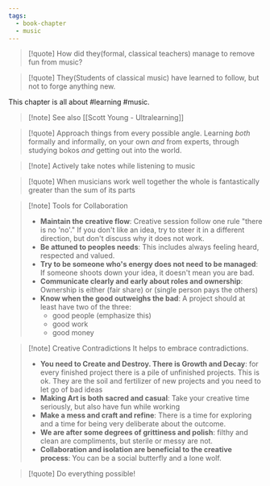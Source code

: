 ```yaml
---
tags:
  - book-chapter
  - music
---
```


> [!quote] How did they(formal, classical teachers) manage to remove fun from music?

> [!quote] They(Students of classical music) have learned to follow, but not to forge anything new.

This chapter is all about #learning #music.
> [!note] See also [[Scott Young - Ultralearning]]

>[!quote] Approach things from every possible angle. Learning *both* formally and informally, on your own *and* from experts, through studying bokos *and* getting out into the world.

> [!note] Actively take notes while listening to music

> [!quote] When musicians work well together the whole is fantastically greater than the sum of its parts

> [!note] Tools for Collaboration
> - **Maintain the creative flow**: Creative session follow one rule "there is no 'no'." If you don't like an idea, try to steer it in a different direction, but don't discuss why it does not work.
> - **Be attuned to peoples needs**: This includes always feeling heard, respected and valued.
> - **Try to be someone who's energy does not need to be managed**: If someone shoots down your idea, it doesn't mean you are bad.
> - **Communicate clearly and early about roles and ownership**: Ownership is either (fair share) or (single person pays the others)
> - **Know when the good outweighs the bad**: A project should at least have two of the three:
>   - good people (emphasize this)
>   - good work
>   - good money

> [!note] Creative Contradictions
> It helps to embrace contradictions.
> - **You need to Create and Destroy. There is Growth and Decay**: for every finished project there is a pile of unfinished projects. This is ok. They are the soil and fertilizer of new projects and you need to let go of bad ideas
> - **Making Art is both sacred and casual**: Take your creative time seriously, but also have fun while working
> - **Make a mess and craft and refine**: There is a time for exploring and a time for being very deliberate about the outcome.
> - **We are after some degrees of grittiness and polish**: filthy and clean are compliments, but sterile or messy are not.
> - **Collaboration and isolation are beneficial to the creative process**: You can be a social butterfly and a lone wolf.

> [!quote] Do everything possible!
